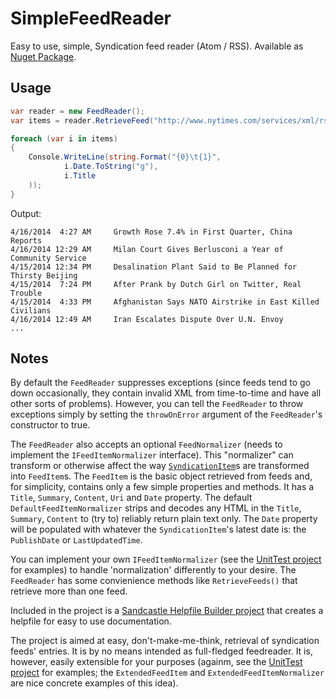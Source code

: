 SimpleFeedReader
================

Easy to use, simple, Syndication feed reader (Atom / RSS). Available as [Nuget Package](https://www.nuget.org/packages/SimpleFeedReader/).

## Usage

```c#
var reader = new FeedReader();
var items = reader.RetrieveFeed("http://www.nytimes.com/services/xml/rss/nyt/International.xml");

foreach (var i in items)
{
    Console.WriteLine(string.Format("{0}\t{1}",
            i.Date.ToString("g"),
            i.Title
    ));
}
````
Output:

```
4/16/2014  4:27 AM     Growth Rose 7.4% in First Quarter, China Reports
4/16/2014 12:29 AM     Milan Court Gives Berlusconi a Year of Community Service
4/15/2014 12:34 PM     Desalination Plant Said to Be Planned for Thirsty Beijing
4/15/2014  7:24 PM     After Prank by Dutch Girl on Twitter, Real Trouble
4/15/2014  4:33 PM     Afghanistan Says NATO Airstrike in East Killed Civilians
4/16/2014 12:49 AM     Iran Escalates Dispute Over U.N. Envoy
...
````

## Notes

By default the `FeedReader` suppresses exceptions (since feeds tend to go down occasionally, they contain invalid XML from time-to-time and have all other sorts of problems). However, you can tell the `FeedReader` to throw exceptions simply by setting the `throwOnError` argument of the `FeedReader`'s constructor to true.

The `FeedReader` also accepts an optional `FeedNormalizer` (needs to implement the `IFeedItemNormalizer` interface). This "normalizer" can transform or otherwise affect the way [`SyndicationItem`](http://msdn.microsoft.com/en-us/library/system.servicemodel.syndication.syndicationitem.aspx)s are transformed into `FeedItem`s. The `FeedItem` is the basic object retrieved from feeds and, for simplicity, contains only a few simple properties and methods. It has a `Title`, `Summary`, `Content`, `Uri` and `Date` property. The default `DefaultFeedItemNormalizer` strips and decodes any HTML in the `Title`, `Summary`, `Content` to (try to) reliably return plain text only. The `Date` property will be populated with whatever the `SyndicationItem`'s latest date is: the `PublishDate` or `LastUpdatedTime`.

You can implement your own `IFeedItemNormalizer` (see the [UnitTest project](https://github.com/RobThree/SimpleFeedReader/tree/master/SimpleFeedReaderTests) for examples) to handle 'normalization' differently to your desire. The `FeedReader` has some convienience methods like `RetrieveFeeds()` that retrieve more than one feed.

Included in the project is a [Sandcastle Helpfile Builder project](https://github.com/RobThree/SimpleFeedReader/tree/master/Help) that creates a helpfile for easy to use documentation.

The project is aimed at easy, don't-make-me-think, retrieval of syndication feeds' entries. It is by no means intended as full-fledged feedreader. It is, however, easily extensible for your purposes (againm, see the [UnitTest project](https://github.com/RobThree/SimpleFeedReader/tree/master/SimpleFeedReaderTests) for examples; the `ExtendedFeedItem` and `ExtendedFeedItemNormalizer` are nice concrete examples of this idea).
